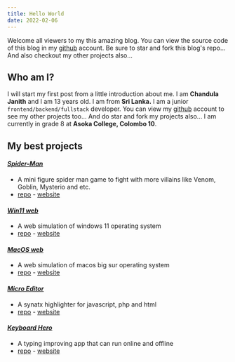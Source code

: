 ```yaml
---
title: Hello World
date: 2022-02-06
---
```


Welcome all viewers to my this amazing blog. You can view the source code of this blog in my [github](https://github.com/RedEdge967/RedBlog) account.
Be sure to star and fork this blog's repo... And also checkout my other projects also...

## Who am I?
I will start my first post from a little introduction about me. I am **Chandula Janith** and I am 13 years old. I am from **Sri Lanka.**
I am a junior `frontend/backend/fullstack` developer. You can view my [github](https://github.com/RedEdge967) account to see my other projects too...
And do star and fork my projects also... I am currently in grade 8 at **Asoka College, Colombo 10**.


## My best projects
#### [*Spider-Man*](https://github.com/RedEdge967/Spider-Man)
- A mini figure spider man game to fight with more villains like Venom, Goblin, Mysterio and etc.
- [repo](https://github.com/RedEdge967/Spider-Man) - [website](https://RedEdge967.github.io/Spider-Man)

#### [*Win11 web*](https://github.com/RedEdge967/win11-web)
- A web simulation of windows 11 operating system
- [repo](https://github.com/RedEdge967/win11-web) - [website](https://win11web.vercel.app)

#### [*MacOS web*](https://github.com/RedEdge967/MacOS-CSS)
- A web simulation of macos big sur operating system
- [repo](https://github.com/RedEdge967/MacOS-CSS) - [website](https://macos-css.vercel.app)

#### [*Micro Editor*](https://github.com/RedEdge967/micro-code-editor)
- A synatx highlighter for javascript, php and html
- [repo](https://github.com/RedEdge967/micro-code-editor) - [website](https://RedEdge967.github.io/micro-code-editor)

#### [*Keyboard Hero*](https://github.com/RedEdge967/Keyboard-Hero)
- A typing improving app that can run online and offline
- [repo](https://github.com/RedEdge967/Keyboard-Hero) - [website](https://RedEdge967.github.io/Keyboard-Hero)


